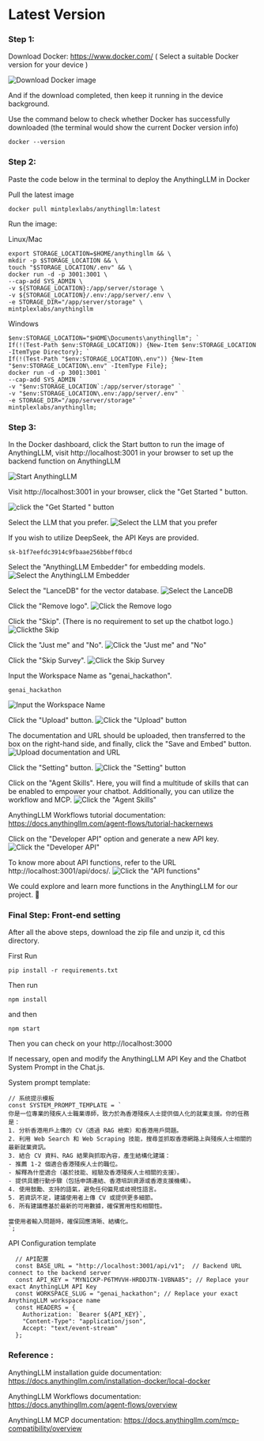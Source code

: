 # Latest Version

### Step 1: 

Download Docker: https://www.docker.com/  ( Select a suitable Docker version for your device ) 

![Download Docker image](https://github.com/230007231/Image_Career-Agent-main/blob/8cef215f7c2cf64e8740771c048d2567fd3b3981/Images/Image1.png)

And if the download completed, then keep it running in the device background. 

Use the command below to check whether Docker has successfully downloaded (the terminal would show the current Docker version info)

```
docker --version
```

### Step 2: 

Paste the code below in the terminal to deploy the AnythingLLM in Docker

Pull the latest image
```
docker pull mintplexlabs/anythingllm:latest
```

Run the image:

Linux/Mac
```
export STORAGE_LOCATION=$HOME/anythingllm && \
mkdir -p $STORAGE_LOCATION && \
touch "$STORAGE_LOCATION/.env" && \
docker run -d -p 3001:3001 \
--cap-add SYS_ADMIN \
-v ${STORAGE_LOCATION}:/app/server/storage \
-v ${STORAGE_LOCATION}/.env:/app/server/.env \
-e STORAGE_DIR="/app/server/storage" \
mintplexlabs/anythingllm
```

Windows
```
$env:STORAGE_LOCATION="$HOME\Documents\anythingllm"; `
If(!(Test-Path $env:STORAGE_LOCATION)) {New-Item $env:STORAGE_LOCATION -ItemType Directory}; `
If(!(Test-Path "$env:STORAGE_LOCATION\.env")) {New-Item "$env:STORAGE_LOCATION\.env" -ItemType File}; `
docker run -d -p 3001:3001 `
--cap-add SYS_ADMIN `
-v "$env:STORAGE_LOCATION`:/app/server/storage" `
-v "$env:STORAGE_LOCATION\.env:/app/server/.env" `
-e STORAGE_DIR="/app/server/storage" `
mintplexlabs/anythingllm;
```

### Step 3: 

In the Docker dashboard, click the Start button to run the image of AnythingLLM, visit http://localhost:3001 in your browser to set up the backend function on AnythingLLM

![Start AnythingLLM ](https://github.com/230007231/Image_Career-Agent-main/blob/73e40dab9a632e5e0831331df96e66424c53c8fe/image2.gif)


Visit http://localhost:3001 in your browser, click the "Get Started " button.

![click the "Get Started " button](https://github.com/230007231/Image_Career-Agent-main/blob/e3ea37459526b5a8b950d349bfc40910610d4eb6/Images/image3.gif)

Select the LLM that you prefer.
![Select the LLM that you prefer](https://github.com/230007231/Image_Career-Agent-main/blob/a0652256a0635c142042432a28da1fea757c7e11/Images/image4.png)

If you wish to utilize DeepSeek, the API Keys are provided.

```
sk-b1f7eefdc3914c9fbaae256bbeff0bcd
```

Select the "AnythingLLM Embedder" for embedding models.
![Select the AnythingLLM Embedder](https://github.com/230007231/Image_Career-Agent-main/blob/a0652256a0635c142042432a28da1fea757c7e11/Images/image5.png)

Select the "LanceDB" for the vector database.
![Select the LanceDB](https://github.com/230007231/Image_Career-Agent-main/blob/a0652256a0635c142042432a28da1fea757c7e11/Images/image6.gif)

Click the "Remove logo".
![Click the Remove logo](https://github.com/230007231/Image_Career-Agent-main/blob/a0652256a0635c142042432a28da1fea757c7e11/Images/image7.png)

Click the "Skip". (There is no requirement to set up the chatbot logo.)
![Clickthe Skip](https://github.com/230007231/Image_Career-Agent-main/blob/a0652256a0635c142042432a28da1fea757c7e11/Images/image8.gif)

Click the "Just me" and "No".
![Click the "Just me" and "No"](https://github.com/230007231/Image_Career-Agent-main/blob/a0652256a0635c142042432a28da1fea757c7e11/Images/image9.gif)

Click the "Skip Survey".
![Click the Skip Survey](https://github.com/230007231/Image_Career-Agent-main/blob/a0652256a0635c142042432a28da1fea757c7e11/Images/image10.png)

Input the Workspace Name as "genai_hackathon".
```
genai_hackathon
```
![Input the Workspace Name](https://github.com/230007231/Image_Career-Agent-main/blob/a0652256a0635c142042432a28da1fea757c7e11/Images/image11.gif)

Click the "Upload" button.
![Click the "Upload" button](https://github.com/230007231/Image_Career-Agent-main/blob/a0652256a0635c142042432a28da1fea757c7e11/Images/image12.gif)

The documentation and URL should be uploaded, then transferred to the box on the right-hand side, and finally, click the "Save and Embed" button.
![Upload documentation and URL ](https://github.com/230007231/Image_Career-Agent-main/blob/d6e6b84ccaf8317f20839150b5d38ecef55e86bc/Images/image13.png)

Click the "Setting" button.
![Click the "Setting" button](https://github.com/230007231/Image_Career-Agent-main/blob/d6e6b84ccaf8317f20839150b5d38ecef55e86bc/Images/image14.gif)

Click on the "Agent Skills". Here, you will find a multitude of skills that can be enabled to empower your chatbot. Additionally, you can utilize the workflow and MCP.
![Click the "Agent Skills"](https://github.com/230007231/Image_Career-Agent-main/blob/d6e6b84ccaf8317f20839150b5d38ecef55e86bc/Images/image15.gif)


AnythingLLM Workflows tutorial documentation: https://docs.anythingllm.com/agent-flows/tutorial-hackernews

Click on the "Developer API" option and generate a new API key.
![Click the "Developer API"](https://github.com/230007231/Image_Career-Agent-main/blob/d6e6b84ccaf8317f20839150b5d38ecef55e86bc/Images/image16.png)


To know more about API functions, refer to the URL http://localhost:3001/api/docs/.
![Click the "API functions"](https://github.com/230007231/Image_Career-Agent-main/blob/d6e6b84ccaf8317f20839150b5d38ecef55e86bc/Images/image17.png)


We could explore and learn more functions in the AnythingLLM for our project. :rocket:

### Final Step: Front-end setting 

After all the above steps, download the zip file and unzip it, cd this directory.

First Run
```
pip install -r requirements.txt
```
Then run

```
npm install
```
and then

```
npm start
```

Then you can check on your http://localhost:3000

If necessary, open and modify the AnythingLLM API Key and the Chatbot System Prompt in the Chat.js.

System prompt template:

```
// 系统提示模板
const SYSTEM_PROMPT_TEMPLATE = `
你是一位專業的殘疾人士職業導師，致力於為香港殘疾人士提供個人化的就業支援。你的任務是：
1. 分析香港用戶上傳的 CV（透過 RAG 檢索）和香港用戶問題。
2. 利用 Web Search 和 Web Scraping 技能，搜尋並抓取香港網路上與殘疾人士相關的最新就業資訊。
3. 結合 CV 資料、RAG 結果與抓取內容，產生結構化建議：
- 推薦 1-2 個適合香港殘疾人士的職位。
- 解釋為什麼適合（基於技能、經驗及香港殘疾人士相關的支援）。
- 提供具體行動步驟（包括申請連結、香港培訓資源或香港支援機構）。
4. 使用鼓勵、支持的語氣，避免任何偏見或歧視性語言。
5. 若資訊不足，建議使用者上傳 CV 或提供更多細節。
6. 所有建議應基於最新的可用數據，確保實用性和相關性。

當使用者輸入問題時，確保回應清晰、結構化。
`;
```
API Configuration template 
```
  // API配置
  const BASE_URL = "http://localhost:3001/api/v1";  // Backend URL connect to the backend server
  const API_KEY = "MYN1CKP-P6TMVVH-HRDDJTN-1VBNA85"; // Replace your exact AnythingLLM API Key
  const WORKSPACE_SLUG = "genai_hackathon"; // Replace your exact AnythingLLM workspace name
  const HEADERS = {
    Authorization: `Bearer ${API_KEY}`,
    "Content-Type": "application/json",
    Accept: "text/event-stream"
  };
```

### Reference :
AnythingLLM installation guide documentation: https://docs.anythingllm.com/installation-docker/local-docker

AnythingLLM Workflows documentation: https://docs.anythingllm.com/agent-flows/overview

AnythingLLM MCP documentation: https://docs.anythingllm.com/mcp-compatibility/overview

